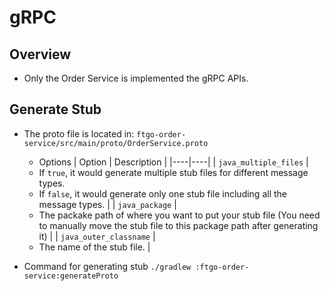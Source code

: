 # gRPC

## Overview
- Only the Order Service is implemented the gRPC APIs.

## Generate Stub
- The proto file is located in: `ftgo-order-service/src/main/proto/OrderService.proto`
   - Options
     | Option | Description |
     |----|----|
     | `java_multiple_files` | <li>If `true`, it would generate multiple stub files for different message types.<li>If `false`, it would generate only one stub file including all the message types. |
     | `java_package` | <li>The packake path of where you want to put your stub file (You need to manually move the stub file to this package path after generating it) |
     | `java_outer_classname` | <li>The name of the stub file. |
     
- Command for generating stub
  `./gradlew :ftgo-order-service:generateProto`
